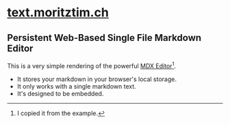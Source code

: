 # [text.moritztim.ch](https://text.moritztim.ch)
## Persistent Web-Based Single File Markdown Editor
This is a very simple rendering of the powerful [MDX Editor](https://MDXEditor.dev)[^1].
- It stores your markdown in your browser's local storage.
- It only works with a single markdown text.
- It's designed to be embedded.

[^1]: I copied it from the example.
